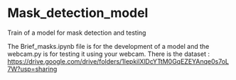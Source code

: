 # Mask_detection_model
Train of a model for mask detection and testing

The Brief_masks.ipynb file is for the development of a model and the webcam.py is for testing it using your webcam.
There is the dataset : https://drive.google.com/drive/folders/1lepkilXlDcYTtM0GqEZEYAnqe0s7oL7W?usp=sharing 
